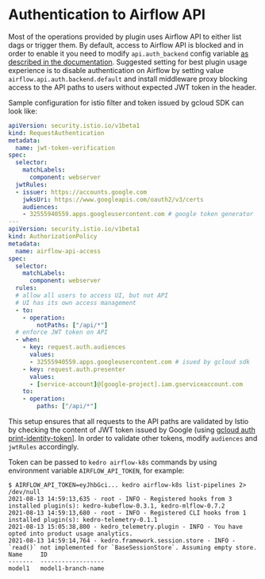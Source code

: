 # Authentication to Airflow API

Most of the operations provided by plugin uses Airflow API to either list dags or trigger them. 
By default, access to Airflow API is blocked and in order to enable it you need to modify `api.auth_backend` config variable [as described in the documentation](https://airflow.apache.org/docs/apache-airflow/stable/security/api.html). Suggested setting for best plugin usage experience is to disable authentication on Airflow by setting value `airflow.api.auth.backend.default` and install middleware proxy blocking access to the API paths to users without expected JWT token in the header.

Sample configuration for istio filter and token issued by gcloud SDK can look like:

```yaml
apiVersion: security.istio.io/v1beta1
kind: RequestAuthentication
metadata:
  name: jwt-token-verification
spec:
  selector:
    matchLabels:
      component: webserver
  jwtRules:
  - issuer: https://accounts.google.com
    jwksUri: https://www.googleapis.com/oauth2/v3/certs
    audiences:
    - 32555940559.apps.googleusercontent.com # google token generator
---
apiVersion: security.istio.io/v1beta1
kind: AuthorizationPolicy
metadata:
  name: airflow-api-access
spec:
  selector:
    matchLabels:
      component: webserver
  rules:
  # allow all users to access UI, but not API
  # UI has its own access management
  - to:
    - operation:
        notPaths: ["/api/*"]
  # enforce JWT token on API
  - when:
    - key: request.auth.audiences
      values:
      - 32555940559.apps.googleusercontent.com # isued by gcloud sdk
    - key: request.auth.presenter
      values:
      - [service-account]@[google-project].iam.gserviceaccount.com
    to:
    - operation:
        paths: ["/api/*"]
```

This setup ensures that all requests to the API paths are validated by Istio by checking the content of JWT token issued by Google (using [gcloud auth print-identity-token](https://cloud.google.com/sdk/gcloud/reference/auth/print-identity-token)]. In order to validate other tokens, modify `audiences` and `jwtRules` accordingly.

Token can be passed to `kedro airflow-k8s` commands by using environment variable `AIRFLOW_API_TOKEN`, for example:

```console
$ AIRFLOW_API_TOKEN=eyJhbGci... kedro airflow-k8s list-pipelines 2> /dev/null
2021-08-13 14:59:13,635 - root - INFO - Registered hooks from 3 installed plugin(s): kedro-kubeflow-0.3.1, kedro-mlflow-0.7.2
2021-08-13 14:59:13,680 - root - INFO - Registered CLI hooks from 1 installed plugin(s): kedro-telemetry-0.1.1
2021-08-13 15:05:38,800 - kedro_telemetry.plugin - INFO - You have opted into product usage analytics.
2021-08-13 14:59:14,764 - kedro.framework.session.store - INFO - `read()` not implemented for `BaseSessionStore`. Assuming empty store.
Name     ID
-------  ------------------
model1   model1-branch-name
```
